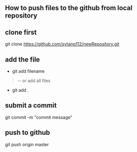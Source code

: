 ## How to push files to the github from local repository

## clone first
git clone https://github.com/sytang112/newRepository.git

## add the file 
* git add filename

>-- or add all files

* git add . 

## submit a commit
git commit -m "commit message"

## push to github
git push origin master
